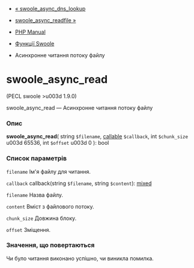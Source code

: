 - [« swoole_async_dns_lookup](function.swoole-async-dns-lookup.md)
- [swoole_async_readfile »](function.swoole-async-readfile.md)

- [PHP Manual](index.md)
- [Функції Swoole](ref.swoole-funcs.md)
- Асинхронне читання потоку файлу

# swoole_async_read

(PECL swoole \>u003d 1.9.0)

swoole_async_read — Асинхронне читання потоку файлу

### Опис

**swoole_async_read**(
string `$filename`,
[callable](language.types.callable.md) `$callback`,
int `$chunk_size` u003d 65536,
int `$offset` u003d 0
): bool

### Список параметрів

`filename`
Ім'я файлу для читання.

`callback`
callback(string `$filename`, string `$content`):
[mixed](language.types.declarations.md#language.types.declarations.mixed)

`filename`
Назва файлу.

`content`
Вміст з файлового потоку.

`chunk_size`
Довжина блоку.

`offset`
Зміщення.

### Значення, що повертаються

Чи було читання виконано успішно, чи виникла помилка.
